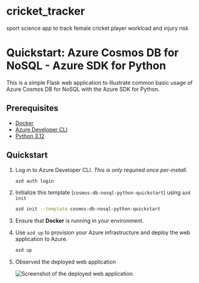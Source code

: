 # cricket_tracker
sport science app to track female cricket player workload and injury risk

# Quickstart: Azure Cosmos DB for NoSQL - Azure SDK for Python

This is a simple Flask web application to illustrate common basic usage of Azure Cosmos DB for NoSQL with the Azure SDK for Python.

## Prerequisites

- [Docker](https://www.docker.com/)
- [Azure Developer CLI](https://aka.ms/azd-install)
- [Python 3.12](https://www.python.org/downloads/)

## Quickstart

1. Log in to Azure Developer CLI. *This is only required once per-install.*

    ```bash
    azd auth login
    ```

1. Initialize this template (`cosmos-db-nosql-python-quickstart`) using `azd init`

    ```bash
    azd init --template cosmos-db-nosql-python-quickstart
    ```

1. Ensure that **Docker** is running in your environment.

1. Use `azd up` to provision your Azure infrastructure and deploy the web application to Azure.

    ```bash
    azd up
    ```

1. Observed the deployed web application

    ![Screenshot of the deployed web application.](assets/web.png)
